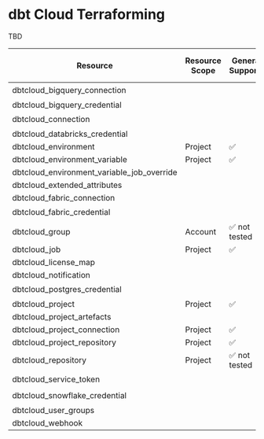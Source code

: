 # dbt Cloud Terraforming

TBD

| Resource                                   | Resource Scope | Generate Supported | Import Supported | Requires manual setup |
| ------------------------------------------ | -------------- | ------------------ | ---------------- | --------------------- |
| dbtcloud_bigquery_connection               |                |                    |                  | 🔒                   |
| dbtcloud_bigquery_credential               |                |                    |                  |                       |
| dbtcloud_connection                        |                |                    |                  | 🔒*                  |
| dbtcloud_databricks_credential             |                |                    |                  |                       |
| dbtcloud_environment                       | Project        | ✅                 | ✅               |                       |
| dbtcloud_environment_variable              | Project        | ✅                 |                  |                       |
| dbtcloud_environment_variable_job_override |                |                    |                  |                       |
| dbtcloud_extended_attributes               |                |                    |                  |                       |
| dbtcloud_fabric_connection                 |                |                    |                  |                       |
| dbtcloud_fabric_credential                 |                |                    |                  | 🔒                   |
| dbtcloud_group                             | Account        | ✅  not tested     |                  |                       |
| dbtcloud_job                               | Project        | ✅                 | ✅               |                       |
| dbtcloud_license_map                       |                |                    |                  |                       |
| dbtcloud_notification                      |                |                    |                  |                       |
| dbtcloud_postgres_credential               |                |                    |                  | 🔒*                  |
| dbtcloud_project                           | Project        | ✅                 | ✅               |                       |
| dbtcloud_project_artefacts                 |                |                    |                  |                       |
| dbtcloud_project_connection                | Project        | ✅                 | ✅               |                       |
| dbtcloud_project_repository                | Project        | ✅                 |                  |                       |
| dbtcloud_repository                        | Project        | ✅  not tested     |                  | 🔒*                  |
| dbtcloud_service_token                     |                |                    |                  | 🔒                    |
| dbtcloud_snowflake_credential              |                |                    |                  | 🔒                   |
| dbtcloud_user_groups                       |                |                    |                  |                       |
| dbtcloud_webhook                           |                |                    |                  |                       |
